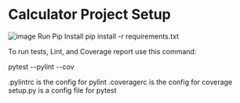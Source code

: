 # Calculator Project Setup
![image](https://user-images.githubusercontent.com/90662018/142713128-f968d45c-2897-46b9-bddd-fa00c3cc3d57.png)
Run Pip Install
pip install -r requirements.txt

To run tests, Lint, and Coverage report use this command:

pytest  --pylint --cov

.pylintrc is the config for pylint
.coveragerc is the config for coverage
setup.py is a config file for pytest

